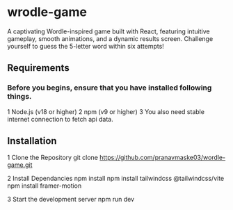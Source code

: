 # wrodle-game
A captivating Wordle-inspired game built with React, featuring intuitive gameplay, smooth animations, and a dynamic results screen. Challenge yourself to guess the 5-letter word within six attempts!

## Requirements
### Before you begins, ensure that you have installed following things.
1 Node.js (v18 or higher)
2 npm (v9 or higher)
3 You also need stable internet connection to fetch api data.

## Installation

1 Clone the Repository
  git clone https://github.com/pranavmaske03/wordle-game.git

2 Install Dependancies
  npm install
  npm install tailwindcss @tailwindcss/vite
  npm install framer-motion

3 Start the development server
  npm run dev

